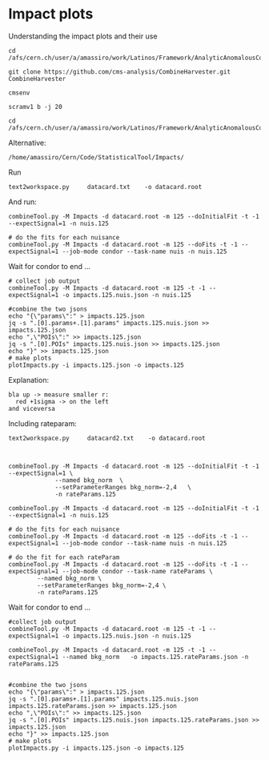 Impact plots
====

Understanding the impact plots and their use

    cd /afs/cern.ch/user/a/amassiro/work/Latinos/Framework/AnalyticAnomalousCoupling/CMSSW_10_2_13/src
    
    git clone https://github.com/cms-analysis/CombineHarvester.git CombineHarvester

    cmsenv
    
    scramv1 b -j 20
    
    cd /afs/cern.ch/user/a/amassiro/work/Latinos/Framework/AnalyticAnomalousCoupling/StatisticalTool/Impacts/

    
Alternative:

    /home/amassiro/Cern/Code/StatisticalTool/Impacts/

Run

    text2workspace.py     datacard.txt    -o datacard.root

And run:

    combineTool.py -M Impacts -d datacard.root -m 125 --doInitialFit -t -1 --expectSignal=1 -n nuis.125 
    
    # do the fits for each nuisance
    combineTool.py -M Impacts -d datacard.root -m 125 --doFits -t -1 --expectSignal=1 --job-mode condor --task-name nuis -n nuis.125 
    
Wait for condor to end ...

    # collect job output
    combineTool.py -M Impacts -d datacard.root -m 125 -t -1 --expectSignal=1 -o impacts.125.nuis.json -n nuis.125
    
    #combine the two jsons
    echo "{\"params\":" > impacts.125.json
    jq -s ".[0].params+.[1].params" impacts.125.nuis.json >> impacts.125.json 
    echo ",\"POIs\":" >> impacts.125.json
    jq -s ".[0].POIs" impacts.125.nuis.json >> impacts.125.json
    echo "}" >> impacts.125.json
    # make plots
    plotImpacts.py -i impacts.125.json -o impacts.125 
 

Explanation:

    bla up -> measure smaller r:
      red +1sigma -> on the left
    and viceversa
    

    
    
    
Including rateparam:

    text2workspace.py     datacard2.txt    -o datacard.root

    
        
    combineTool.py -M Impacts -d datacard.root -m 125 --doInitialFit -t -1 --expectSignal=1 \
                 --named bkg_norm  \
                 --setParameterRanges bkg_norm=-2,4   \
                 -n rateParams.125
    
    combineTool.py -M Impacts -d datacard.root -m 125 --doInitialFit -t -1 --expectSignal=1 -n nuis.125 

    # do the fits for each nuisance
    combineTool.py -M Impacts -d datacard.root -m 125 --doFits -t -1 --expectSignal=1 --job-mode condor --task-name nuis -n nuis.125 
    
    # do the fit for each rateParam
    combineTool.py -M Impacts -d datacard.root -m 125 --doFits -t -1 --expectSignal=1 --job-mode condor --task-name rateParams \
            --named bkg_norm \
            --setParameterRanges bkg_norm=-2,4 \
            -n rateParams.125
    
Wait for condor to end ...


    #collect job output
    combineTool.py -M Impacts -d datacard.root -m 125 -t -1 --expectSignal=1 -o impacts.125.nuis.json -n nuis.125
    
    combineTool.py -M Impacts -d datacard.root -m 125 -t -1 --expectSignal=1 --named bkg_norm   -o impacts.125.rateParams.json -n rateParams.125
    
    
    #combine the two jsons
    echo "{\"params\":" > impacts.125.json
    jq -s ".[0].params+.[1].params" impacts.125.nuis.json impacts.125.rateParams.json >> impacts.125.json 
    echo ",\"POIs\":" >> impacts.125.json
    jq -s ".[0].POIs" impacts.125.nuis.json impacts.125.rateParams.json >> impacts.125.json
    echo "}" >> impacts.125.json
    # make plots
    plotImpacts.py -i impacts.125.json -o impacts.125 
    
    
    
    
    
    
    
    
    
    
    
    
    
    